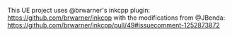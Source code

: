 This UE project uses @brwarner's inkcpp plugin: https://github.com/brwarner/inkcpp
with the modifications from @JBenda: https://github.com/brwarner/inkcpp/pull/49#issuecomment-1252873872
